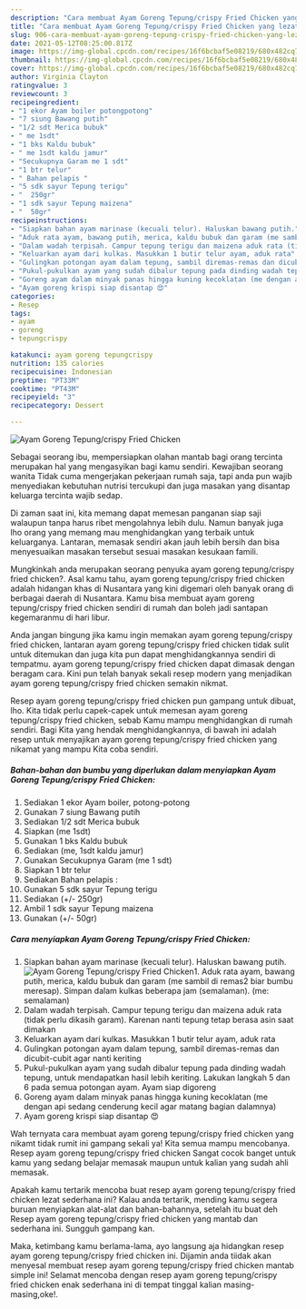 ```yaml
---
description: "Cara membuat Ayam Goreng Tepung/crispy Fried Chicken yang lezat Untuk Jualan"
title: "Cara membuat Ayam Goreng Tepung/crispy Fried Chicken yang lezat Untuk Jualan"
slug: 906-cara-membuat-ayam-goreng-tepung-crispy-fried-chicken-yang-lezat-untuk-jualan
date: 2021-05-12T08:25:00.817Z
image: https://img-global.cpcdn.com/recipes/16f6bcbaf5e08219/680x482cq70/ayam-goreng-tepungcrispy-fried-chicken-foto-resep-utama.jpg
thumbnail: https://img-global.cpcdn.com/recipes/16f6bcbaf5e08219/680x482cq70/ayam-goreng-tepungcrispy-fried-chicken-foto-resep-utama.jpg
cover: https://img-global.cpcdn.com/recipes/16f6bcbaf5e08219/680x482cq70/ayam-goreng-tepungcrispy-fried-chicken-foto-resep-utama.jpg
author: Virginia Clayton
ratingvalue: 3
reviewcount: 3
recipeingredient:
- "1 ekor Ayam boiler potongpotong"
- "7 siung Bawang putih"
- "1/2 sdt Merica bubuk"
- " me 1sdt"
- "1 bks Kaldu bubuk"
- " me 1sdt kaldu jamur"
- "Secukupnya Garam me 1 sdt"
- "1 btr telur"
- " Bahan pelapis "
- "5 sdk sayur Tepung terigu"
- "  250gr"
- "1 sdk sayur Tepung maizena"
- "  50gr"
recipeinstructions:
- "Siapkan bahan ayam marinase (kecuali telur). Haluskan bawang putih."
- "Aduk rata ayam, bawang putih, merica, kaldu bubuk dan garam (me sambil di remas2 biar bumbu meresap). Simpan dalam kulkas beberapa jam (semalaman). (me: semalaman)"
- "Dalam wadah terpisah. Campur tepung terigu dan maizena aduk rata (tidak perlu dikasih garam). Karenan nanti tepung tetap berasa asin saat dimakan"
- "Keluarkan ayam dari kulkas. Masukkan 1 butir telur ayam, aduk rata"
- "Gulingkan potongan ayam dalam tepung, sambil diremas-remas dan dicubit-cubit agar nanti keriting"
- "Pukul-pukulkan ayam yang sudah dibalur tepung pada dinding wadah tepung, untuk mendapatkan hasil lebih keriting. Lakukan langkah 5 dan 6 pada semua potongan ayam. Ayam siap digoreng"
- "Goreng ayam dalam minyak panas hingga kuning kecoklatan (me dengan api sedang cenderung kecil agar matang bagian dalamnya)"
- "Ayam goreng krispi siap disantap 😍"
categories:
- Resep
tags:
- ayam
- goreng
- tepungcrispy

katakunci: ayam goreng tepungcrispy 
nutrition: 135 calories
recipecuisine: Indonesian
preptime: "PT33M"
cooktime: "PT43M"
recipeyield: "3"
recipecategory: Dessert

---
```



![Ayam Goreng Tepung/crispy Fried Chicken](https://img-global.cpcdn.com/recipes/16f6bcbaf5e08219/680x482cq70/ayam-goreng-tepungcrispy-fried-chicken-foto-resep-utama.jpg)

Sebagai seorang ibu, mempersiapkan olahan mantab bagi orang tercinta merupakan hal yang mengasyikan bagi kamu sendiri. Kewajiban seorang  wanita Tidak cuma mengerjakan pekerjaan rumah saja, tapi anda pun wajib menyediakan kebutuhan nutrisi tercukupi dan juga masakan yang disantap keluarga tercinta wajib sedap.

Di zaman  saat ini, kita memang dapat memesan panganan siap saji walaupun tanpa harus ribet mengolahnya lebih dulu. Namun banyak juga lho orang yang memang mau menghidangkan yang terbaik untuk keluarganya. Lantaran, memasak sendiri akan jauh lebih bersih dan bisa menyesuaikan masakan tersebut sesuai masakan kesukaan famili. 



Mungkinkah anda merupakan seorang penyuka ayam goreng tepung/crispy fried chicken?. Asal kamu tahu, ayam goreng tepung/crispy fried chicken adalah hidangan khas di Nusantara yang kini digemari oleh banyak orang di berbagai daerah di Nusantara. Kamu bisa membuat ayam goreng tepung/crispy fried chicken sendiri di rumah dan boleh jadi santapan kegemaranmu di hari libur.

Anda jangan bingung jika kamu ingin memakan ayam goreng tepung/crispy fried chicken, lantaran ayam goreng tepung/crispy fried chicken tidak sulit untuk ditemukan dan juga kita pun dapat menghidangkannya sendiri di tempatmu. ayam goreng tepung/crispy fried chicken dapat dimasak dengan beragam cara. Kini pun telah banyak sekali resep modern yang menjadikan ayam goreng tepung/crispy fried chicken semakin nikmat.

Resep ayam goreng tepung/crispy fried chicken pun gampang untuk dibuat, lho. Kita tidak perlu capek-capek untuk memesan ayam goreng tepung/crispy fried chicken, sebab Kamu mampu menghidangkan di rumah sendiri. Bagi Kita yang hendak menghidangkannya, di bawah ini adalah resep untuk menyajikan ayam goreng tepung/crispy fried chicken yang nikamat yang mampu Kita coba sendiri.

<!--inarticleads1-->

##### Bahan-bahan dan bumbu yang diperlukan dalam menyiapkan Ayam Goreng Tepung/crispy Fried Chicken:

1. Sediakan 1 ekor Ayam boiler, potong-potong
1. Gunakan 7 siung Bawang putih
1. Sediakan 1/2 sdt Merica bubuk
1. Siapkan  (me 1sdt)
1. Gunakan 1 bks Kaldu bubuk
1. Sediakan  (me, 1sdt kaldu jamur)
1. Gunakan Secukupnya Garam (me 1 sdt)
1. Siapkan 1 btr telur
1. Sediakan  Bahan pelapis :
1. Gunakan 5 sdk sayur Tepung terigu
1. Sediakan  (+/- 250gr)
1. Ambil 1 sdk sayur Tepung maizena
1. Gunakan  (+/- 50gr)




<!--inarticleads2-->

##### Cara menyiapkan Ayam Goreng Tepung/crispy Fried Chicken:

1. Siapkan bahan ayam marinase (kecuali telur). Haluskan bawang putih.
<img src="https://img-global.cpcdn.com/steps/a7c99d4e0f02c4b3/160x128cq70/ayam-goreng-tepungcrispy-fried-chicken-langkah-memasak-1-foto.jpg" alt="Ayam Goreng Tepung/crispy Fried Chicken">1. Aduk rata ayam, bawang putih, merica, kaldu bubuk dan garam (me sambil di remas2 biar bumbu meresap). Simpan dalam kulkas beberapa jam (semalaman). (me: semalaman)
1. Dalam wadah terpisah. Campur tepung terigu dan maizena aduk rata (tidak perlu dikasih garam). Karenan nanti tepung tetap berasa asin saat dimakan
1. Keluarkan ayam dari kulkas. Masukkan 1 butir telur ayam, aduk rata
1. Gulingkan potongan ayam dalam tepung, sambil diremas-remas dan dicubit-cubit agar nanti keriting
1. Pukul-pukulkan ayam yang sudah dibalur tepung pada dinding wadah tepung, untuk mendapatkan hasil lebih keriting. Lakukan langkah 5 dan 6 pada semua potongan ayam. Ayam siap digoreng
1. Goreng ayam dalam minyak panas hingga kuning kecoklatan (me dengan api sedang cenderung kecil agar matang bagian dalamnya)
1. Ayam goreng krispi siap disantap 😍




Wah ternyata cara membuat ayam goreng tepung/crispy fried chicken yang nikamt tidak rumit ini gampang sekali ya! Kita semua mampu mencobanya. Resep ayam goreng tepung/crispy fried chicken Sangat cocok banget untuk kamu yang sedang belajar memasak maupun untuk kalian yang sudah ahli memasak.

Apakah kamu tertarik mencoba buat resep ayam goreng tepung/crispy fried chicken lezat sederhana ini? Kalau anda tertarik, mending kamu segera buruan menyiapkan alat-alat dan bahan-bahannya, setelah itu buat deh Resep ayam goreng tepung/crispy fried chicken yang mantab dan sederhana ini. Sungguh gampang kan. 

Maka, ketimbang kamu berlama-lama, ayo langsung aja hidangkan resep ayam goreng tepung/crispy fried chicken ini. Dijamin anda tiidak akan menyesal membuat resep ayam goreng tepung/crispy fried chicken mantab simple ini! Selamat mencoba dengan resep ayam goreng tepung/crispy fried chicken enak sederhana ini di tempat tinggal kalian masing-masing,oke!.

